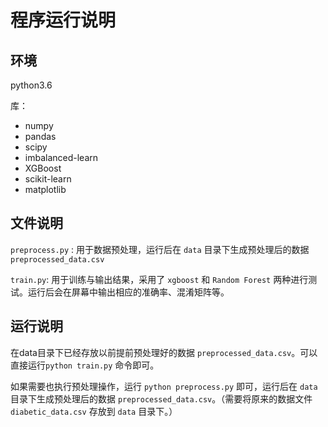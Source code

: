 # 程序运行说明

## 环境

python3.6

库：

- numpy
- pandas
- scipy
- imbalanced-learn
- XGBoost
- scikit-learn
- matplotlib

## 文件说明

`preprocess.py` : 用于数据预处理，运行后在 `data` 目录下生成预处理后的数据 `preprocessed_data.csv`

`train.py`: 用于训练与输出结果，采用了 `xgboost` 和 `Random Forest` 两种进行测试。运行后会在屏幕中输出相应的准确率、混淆矩阵等。

## 运行说明

在data目录下已经存放以前提前预处理好的数据 `preprocessed_data.csv`。可以直接运行`python train.py` 命令即可。

如果需要也执行预处理操作，运行 `python preprocess.py` 即可，运行后在 `data` 目录下生成预处理后的数据 `preprocessed_data.csv`。（需要将原来的数据文件`diabetic_data.csv` 存放到 `data` 目录下。）
